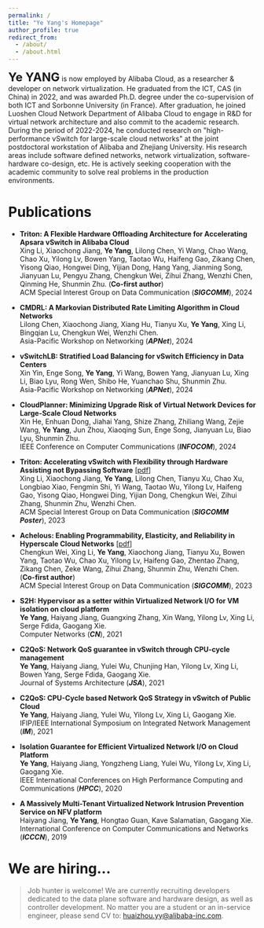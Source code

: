 ```yaml
---
permalink: /
title: "Ye Yang's Homepage"
author_profile: true
redirect_from: 
  - /about/
  - /about.html
---
```


**<font size=5>Ye YANG</font>** is now employed by Alibaba Cloud, as a researcher & developer on network virtualization. He graduated from the ICT, CAS (in China) in 2022, and was awarded Ph.D. degree under the co-supervision of both ICT and Sorbonne University (in France). After graduation, he joined Luoshen Cloud Network Department of Alibaba Cloud to engage in R&D for virtual network architecture and also commit to the academic research. During the period of 2022-2024, he conducted research on "high-performance vSwitch for large-scale cloud networks" at the joint postdoctoral workstation of Alibaba and Zhejiang University. His research areas include software defined networks, network virtualization, software-hardware co-design, etc. He is actively seeking cooperation with the academic community to solve real problems in the production environments.


Publications
======
* **Triton: A Flexible Hardware Offloading Architecture for Accelerating Apsara vSwitch in Alibaba Cloud**   
Xing Li, Xiaochong Jiang, **Ye Yang**, Lilong Chen, Yi Wang, Chao Wang, Chao Xu, Yilong Lv, Bowen Yang, Taotao Wu, Haifeng Gao, Zikang Chen, Yisong Qiao, Hongwei Ding, Yijian Dong, Hang Yang, Jianming Song, Jianyuan Lu, Pengyu Zhang, Chengkun Wei, Zihui Zhang, Wenzhi Chen, Qinming He, Shunmin Zhu. (**Co-first author**)  
ACM Special Interest Group on Data Communication (***SIGCOMM***), 2024

* **CMDRL: A Markovian Distributed Rate Limiting Algorithm in Cloud Networks**   
Lilong Chen, Xiaochong Jiang, Xiang Hu, Tianyu Xu, **Ye Yang**, Xing Li, Bingqian Lu, Chengkun Wei, Wenzhi Chen.  
Asia-Pacific Workshop on Networking (***APNet***), 2024

* **vSwitchLB: Stratified Load Balancing for vSwitch Efficiency in Data Centers**   
Xin Yin, Enge Song, **Ye Yang**, Yi Wang, Bowen Yang, Jianyuan Lu, Xing Li, Biao Lyu, Rong Wen, Shibo He, Yuanchao Shu, Shunmin Zhu.  
Asia-Pacific Workshop on Networking (***APNet***), 2024

* **CloudPlanner: Minimizing Upgrade Risk of Virtual Network Devices for Large-Scale Cloud Networks**   
Xin He, Enhuan Dong, Jiahai Yang, Shize Zhang, Zhiliang Wang, Zejie Wang, **Ye Yang**, Jun Zhou, Xiaoqing Sun, Enge Song, Jianyuan Lu, Biao Lyu, Shunmin Zhu.  
IEEE Conference on Computer Communications (***INFOCOM***), 2024

* **Triton: Accelerating vSwitch with Flexibility through Hardware Assisting not Bypassing Software** [[pdf](http://yangye-huaizhou.github.io/files/Triton_Poster.pdf)]   
Xing Li, Xiaochong Jiang, **Ye Yang**, Lilong Chen, Tianyu Xu, Chao Xu, Longbiao Xiao, Fengmin Shi, Yi Wang, Taotao Wu, Yilong Lv, Haifeng Gao, Yisong Qiao, Hongwei Ding, Yijian Dong, Chengkun Wei, Zihui Zhang, Shunmin Zhu, Wenzhi Chen.  
ACM Special Interest Group on Data Communication (***SIGCOMM Poster***), 2023

* **Achelous: Enabling Programmability, Elasticity, and Reliability in Hyperscale Cloud Networks** [[pdf](http://yangye-huaizhou.github.io/files/Achelous.pdf)]   
Chengkun Wei, Xing Li, **Ye Yang**, Xiaochong Jiang, Tianyu Xu, Bowen Yang, Taotao Wu, Chao Xu, Yilong Lv, Haifeng Gao, Zhentao Zhang, Zikang Chen, Zeke Wang, Zihui Zhang, Shunmin Zhu, Wenzhi Chen. (**Co-first author**)  
ACM Special Interest Group on Data Communication (***SIGCOMM***), 2023

* **S2H: Hypervisor as a setter within Virtualized Network I/O for VM isolation on cloud platform**   
**Ye Yang**, Haiyang Jiang, Guangxing Zhang, Xin Wang, Yilong Lv, Xing Li, Serge Fdida, Gaogang Xie.   
Computer Networks (***CN***), 2021

* **C2QoS: Network QoS guarantee in vSwitch through CPU-cycle management**    
**Ye Yang**, Haiyang Jiang, Yulei Wu, Chunjing Han, Yilong Lv, Xing Li, Bowen Yang, Serge Fdida, Gaogang Xie.  
Journal of Systems Architecture (***JSA***), 2021

* **C2QoS: CPU-Cycle based Network QoS Strategy in vSwitch of Public Cloud**  
**Ye Yang**, Haiyang Jiang, Yulei Wu, Yilong Lv, Xing Li, Gaogang Xie.  
IFIP/IEEE International Symposium on Integrated Network Management (***IM***), 2021

* **Isolation Guarantee for Efficient Virtualized Network I/O on Cloud Platform**  
**Ye Yang**, Haiyang Jiang, Yongzheng Liang, Yulei Wu, Yilong Lv, Xing Li, Gaogang Xie.  
IEEE International Conferences on High Performance Computing and Communications (***HPCC***), 2020

* **A Massively Multi-Tenant Virtualized Network Intrusion Prevention Service on NFV platform**  
Haiyang Jiang, **Ye Yang**, Hongtao Guan, Kave Salamatian, Gaogang Xie.  
International Conference on Computer Communications and Networks (***ICCCN***), 2019





We are hiring...
======
> Job hunter is welcome! We are currently recruiting developers dedicated to the data plane software and hardware design, as well as controller development. No matter you are a student or an in-service engineer, please send CV to: huaizhou.yy@alibaba-inc.com. 